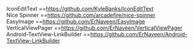 IconEditText ==https://github.com/KyleBanks/IconEditText                     
Nice Spinner ==https://github.com/arcadefire/nice-spinner               
EasyImage ==https://github.com/ErNaveen/EasyImage                               
VerticalViewPager ==https://github.com/ErNaveen/VerticalViewPager                 
Android-TextView-LinkBuilder ==https://github.com/ErNaveen/Android-TextView-LinkBuilder           
